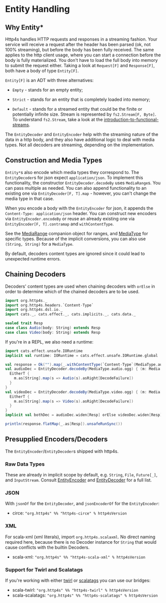 # Entity Handling


## Why Entity*

Http4s handles HTTP requests and responses in a streaming fashion. Your service
will receive a request after the header has been parsed (ok, not 100%
streaming), but before the body has been fully received. The same applies to the
http client usage, where you can start a connection before the body is fully
materialized. You don't have to load the full body into memory to submit the
request either. Taking a look at `Request[F]` and `Response[F]`, both have a body of
type `Entity[F]`. 

`Entity[F]` is an ADT with three alternatives: 

- `Empty` - stands for an empty entity; 

- `Strict` - stands for an entity that is completely loaded into memory; 

- `Default` - stands for a streamed entity that could be the finite or potentially 
infinite size. Stream is represented by `fs2.Stream[F, Byte]`. To understand `fs2.Stream`, 
take a look at the [introduction-to-functional-streams].

The `EntityDecoder` and `EntityEncoder` help with the streaming nature of the
data in a http body, and they also have additional logic to deal with media
types. Not all decoders are streaming, depending on the implementation.

## Construction and Media Types
`Entity*`s also encode which media types they correspond to. The
`EntityDecoder`s for json expect `application/json`. To implement this
functionality, the constructor `EntityDecoder.decodeBy` uses `MediaRange`s. You
can pass multiple as needed. You can also append functionality to an existing
one via `EntityDecoder[F, T].map` - however, you can't change the media
type in that case.

 When you encode a body with the `EntityEncoder` for json, it appends the
`Content-Type: application/json` header. You can construct new encoders via
`EntityEncoder.encodeBy` or reuse an already existing one via
`EntityEncoder[F, T].contramap` and `withContentType`.

See the [MediaRange] companion object for ranges, and [MediaType] for specific
types. Because of the implicit conversions, you can also use `(String, String)`
for a `MediaType`.

By default, decoders content types are ignored since it could lead to unexpected
runtime errors.

## Chaining Decoders

Decoders' content types are used when chaining decoders with `orElse` in order to
determine which of the chained decoders are to be used.

```scala mdoc:silent
import org.http4s._
import org.http4s.headers.`Content-Type`
import org.http4s.dsl.io._
import cats._, cats.effect._, cats.implicits._, cats.data._

sealed trait Resp
case class Audio(body: String) extends Resp
case class Video(body: String) extends Resp
```

If you're in a REPL, we also need a runtime:

```scala mdoc:silent
import cats.effect.unsafe.IORuntime
implicit val runtime: IORuntime = cats.effect.unsafe.IORuntime.global
```

```scala mdoc:silent
val response = Ok("").map(_.withContentType(`Content-Type`(MediaType.audio.ogg)))
val audioDec = EntityDecoder.decodeBy(MediaType.audio.ogg) { (m: Media[IO]) =>
  EitherT {
    m.as[String].map(s => Audio(s).asRight[DecodeFailure])
  }
}
val videoDec = EntityDecoder.decodeBy(MediaType.video.ogg) { (m: Media[IO]) =>
  EitherT {
    m.as[String].map(s => Video(s).asRight[DecodeFailure])
  }
}
implicit val bothDec = audioDec.widen[Resp] orElse videoDec.widen[Resp]
```

```scala mdoc
println(response.flatMap(_.as[Resp]).unsafeRunSync())
```

## Presupplied Encoders/Decoders
The `EntityEncoder`/`EntityDecoder`s shipped with http4s.

### Raw Data Types
These are already in implicit scope by default, e.g. `String`, `File`,
`Future[_]`, and `InputStream`. Consult [EntityEncoder] and [EntityDecoder] for
a full list.

### JSON
With `jsonOf` for the `EntityDecoder`, and `jsonEncoderOf` for the `EntityEncoder`:

- circe: `"org.http4s" %% "http4s-circe" % http4sVersion`

### XML
For scala-xml (xml literals), import `org.http4s.scalaxml`. No direct naming
required here, because there is no Decoder instance for `String` that would
cause conflicts with the builtin Decoders.

- scala-xml: `"org.http4s" %% "http4s-scala-xml" % http4sVersion`

### Support for Twirl and Scalatags
If you're working with either [twirl] or [scalatags] you can use our bridges:

- scala-twirl: `"org.http4s" %% "http4s-twirl" % http4sVersion`
- scala-scalatags: `"org.http4s" %% "http4s-scalatags" % http4sVersion`

[introduction-to-functional-streams]: https://youtu.be/cahvyadYfX8
[EntityEncoder]: @API_URL@/org/http4s/EntityEncoder$
[EntityDecoder]: @API_URL@/org/http4s/EntityDecoder$
[MediaType]: @API_URL@/org/http4s/MediaType$
[MediaRange]: @API_URL@/org/http4s/MediaRange$
[twirl]: https://github.com/playframework/twirl
[scalatags]: https://github.com/com-lihaoyi/scalatags
